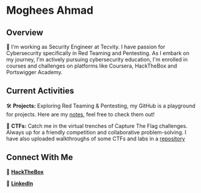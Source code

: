 # Moghees Ahmad

## Overview

🚀 I'm working as Security Engineer at Tecvity. I have passion for Cybersecurity specifically in Red Teaming and Pentesting. As I embark on my journey, I'm actively pursuing cybersecurity education, I'm enrolled in courses and challenges on platforms like Coursera, HackTheBox and Portswigger Academy.

## Current Activities

🛠️ **Projects:** Exploring Red Teaming & Pentesting, my GitHub is a playground for projects. Here are my [notes](https://moghees-ahmad.gitbook.io/notes), feel free to check them out!

🔭 **CTFs:** Catch me in the virtual trenches of Capture The Flag challenges. Always up for a friendly competition and collaborative problem-solving. I have also uploaded walkthroughs of some CTFs and labs in a [repository](https://github.com/Moghees244/CTF)

## Connect With Me

🔐 **[HackTheBox](https://app.hackthebox.com/profile/1169705)**

🔗 **<a href="https://www.linkedin.com/in/moghees-ahmad-064a94188">LinkedIn</a>**
